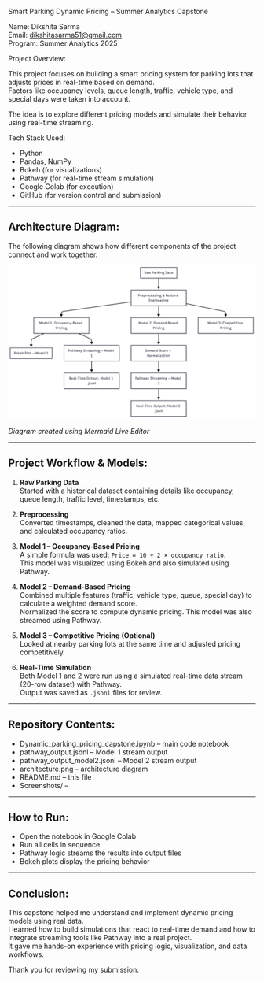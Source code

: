 Smart Parking Dynamic Pricing – Summer Analytics Capstone

Name: Dikshita Sarma  
Email: dikshitasarma51@gmail.com  
Program: Summer Analytics 2025



Project Overview:

This project focuses on building a smart pricing system for parking lots that adjusts prices in real-time based on demand.  
Factors like occupancy levels, queue length, traffic, vehicle type, and special days were taken into account.

The idea is to explore different pricing models and simulate their behavior using real-time streaming.



Tech Stack Used:

- Python  
- Pandas, NumPy  
- Bokeh (for visualizations)  
- Pathway (for real-time stream simulation)  
- Google Colab (for execution)  
- GitHub (for version control and submission)

---

Architecture Diagram:
---------------------
The following diagram shows how different components of the project connect and work together.

![Architecture](architecture.png)

*Diagram created using Mermaid Live Editor*

---

Project Workflow & Models:
--------------------------
1. **Raw Parking Data**  
   Started with a historical dataset containing details like occupancy, queue length, traffic level, timestamps, etc.

2. **Preprocessing**  
   Converted timestamps, cleaned the data, mapped categorical values, and calculated occupancy ratios.

3. **Model 1 – Occupancy-Based Pricing**  
   A simple formula was used: `Price = 10 + 2 × occupancy ratio`.  
   This model was visualized using Bokeh and also simulated using Pathway.

4. **Model 2 – Demand-Based Pricing**  
   Combined multiple features (traffic, vehicle type, queue, special day) to calculate a weighted demand score.  
   Normalized the score to compute dynamic pricing. This model was also streamed using Pathway.

5. **Model 3 – Competitive Pricing (Optional)**  
   Looked at nearby parking lots at the same time and adjusted pricing competitively.

6. **Real-Time Simulation**  
   Both Model 1 and 2 were run using a simulated real-time data stream (20-row dataset) with Pathway.  
   Output was saved as `.jsonl` files for review.

---

Repository Contents:
--------------------
- Dynamic_parking_pricing_capstone.ipynb – main code notebook  
- pathway_output.jsonl – Model 1 stream output  
- pathway_output_model2.jsonl – Model 2 stream output  
- architecture.png – architecture diagram  
- README.md – this file  
- Screenshots/ – 

---

How to Run:
-----------
- Open the notebook in Google Colab  
- Run all cells in sequence  
- Pathway logic streams the results into output files  
- Bokeh plots display the pricing behavior

---

Conclusion:
-----------
This capstone helped me understand and implement dynamic pricing models using real data.  
I learned how to build simulations that react to real-time demand and how to integrate streaming tools like Pathway into a real project.  
It gave me hands-on experience with pricing logic, visualization, and data workflows.

Thank you for reviewing my submission.

